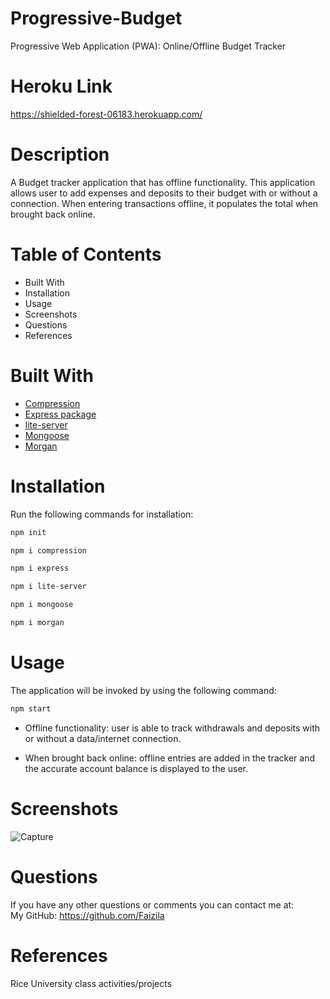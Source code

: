 # Progressive-Budget

Progressive Web Application (PWA): Online/Offline Budget Tracker

# Heroku Link

https://shielded-forest-06183.herokuapp.com/

# Description

A Budget tracker application that has offline functionality. This application allows user to add expenses and deposits to their budget with or without a connection. When entering transactions offline, it populates the total when brought back online.

# Table of Contents

* Built With
* Installation
* Usage
* Screenshots
* Questions
* References

# Built With

* [Compression](https://www.npmjs.com/package/compression)
* [Express package](https://www.npmjs.com/package/express)
* [lite-server](https://www.npmjs.com/package/lite-server) 
* [Mongoose](https://www.npmjs.com/package/mongoose)
* [Morgan](https://www.npmjs.com/package/morgan)  

# Installation

Run the following commands for installation:

```bash
npm init
```

```bash
npm i compression
```

```bash
npm i express
```

```bash
npm i lite-server
```

```bash
npm i mongoose
```

```bash
npm i morgan
```

# Usage

The application will be invoked by using the following command:

```bash
npm start
```
* Offline functionality: user is able to track withdrawals and deposits with or without a data/internet connection.

* When brought back online: offline entries are added in the tracker and the accurate account balance is displayed to the user. 

# Screenshots

![Capture](https://user-images.githubusercontent.com/78191579/142087707-2a90a431-2f8b-4ddb-ba9a-fbcaa05b6eeb.JPG)

# Questions

If you have any other questions or comments you can contact me at:
   <br>
   My GitHub: https://github.com/Faizila

# References

Rice University class activities/projects

